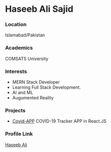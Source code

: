 # Haseeb Ali Sajid

### Location

Islamabad/Pakistan

### Academics

COMSATS University

### Interests
- MERN Stack Developer
- Learning Full Stack Development.
- AI and ML
- Augumented Reality 

### Projects

- [Covid-APP](https://github.com/haseebalisajid/COVID-19-Tracker-APP) COVID-19 Tracker APP in React.JS


### Profile Link

[Haseeb Ali ](https://github.com/haseebalisajid)